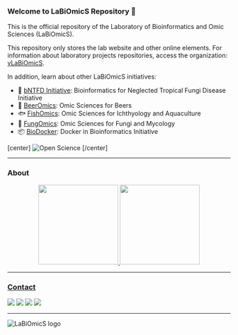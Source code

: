 ### Welcome to LaBiOmicS Repository 🧬

This is the official repository of the Laboratory of Bioinformatics and Omic Sciences (LaBiOmicS).

This repository only stores the lab website and other online elements. For information about laboratory projects repositories, access the organization: [vLaBiOmicS](https://github.com/vLaBiOmicS).

In addition, learn about other LaBiOmicS initiatives:

- 🍄 [bNTFD Initiative](https://github.com/bNTFD): Bioinformatics for Neglected Tropical Fungi Disease Initiative
- 🍺 [BeerOmics](https://github.com/BeerOmics): Omic Sciences for Beers
- 🐟 [FishOmics](https://github.com/FishOmics): Omic Sciences for Ichthyology and Aquaculture
- 🍄 [FungOmics](https://github.com/FungOmics): Omic Sciences for Fungi and Mycology
- 📦 [BioDocker](https://github.com/BioDocker): Docker in Bioinformatics Initiative


[center]
![Open Science](https://labiomics.github.io/images/openscience.jpg)
[/center]

---

### About

<div align="center">
  <a href="https://github.com/LaBiOmicS">
  <img height="180em" src="https://github-readme-stats.vercel.app/api?username=LaBiOmicS&show_icons=true&theme=dracula&include_all_commits=true&count_private=true"/>
   <img height="180em" src="https://github-readme-stats.vercel.app/api/top-langs/?username=LaBiOmicS&layout=compact&langs_count=7&theme=dracula"/>
</div>

---
  
### Contact
  
<a href = "https://github.com/LaBiOmicS/"><img src="https://img.shields.io/badge/GitHub-100000?style=for-the-badge&logo=github&logoColor=white" target="_blank"></a> <a href = "mailto:labiomics@bioinformatica.com.br"><img src="https://img.shields.io/badge/Gmail-D14836?style=for-the-badge&logo=gmail&logoColor=white" target="_blank"></a> <a href = "XXXXXX"><img src="https://img.shields.io/badge/Slack-4A154B?style=for-the-badge&logo=slack&logoColor=white" target="_blank"></a> <a href = "XXXXXXXXXX"><img src="https://img.shields.io/badge/Academia-fff?style=for-the-badge&logo=academia&logoColor=black" target="_blank"></a> 

---
  
![LaBiOmicS logo](https://labiomics.github.io/images/logo-lab.JPG)
